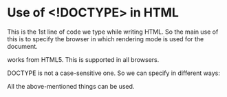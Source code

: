 # Use of <!DOCTYPE> in HTML

This is the 1st line of code we type while writing HTML. So the main use of this is to specify the browser in which rendering mode is used for the document.

<!DOCTYPE html> works from HTML5. This is supported in all browsers.

DOCTYPE is not a case-sensitive one. So we can specify in different ways:

<!Doctype html>

<!doctype html>

<!DocType html>

All the above-mentioned things can be used.